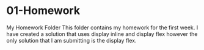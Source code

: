 # 01-Homework
My Homework Folder
This folder contains my homework for the first week.  I have created a solution that uses display inline and display flex however
the only solution that I am submitting is the display flex.